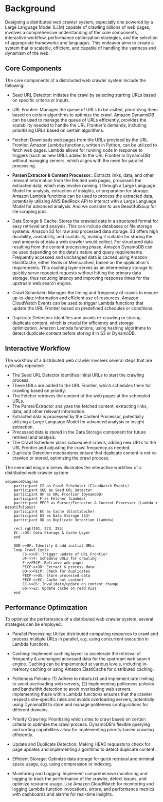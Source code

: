 # Background
Designing a distributed web crawler system, especially one powered by a Large Language Model (LLM) capable of crawling billions of web pages, involves a comprehensive understanding of the core components, interactive workflow, performance optimization strategies, and the selection of appropriate frameworks and languages. This endeavor aims to create a system that is scalable, efficient, and capable of handling the vastness and dynamism of the web.

## Core Components
The core components of a distributed web crawler system include the following:
- Seed URL Detector: Initiates the crawl by selecting starting URLs based on specific criteria or inputs.

- URL Frontier: Manages the queue of URLs to be visited, prioritizing them based on certain algorithms to optimize the crawl. Amazon DynamoDB can be used to manage the queue of URLs efficiently, provides the scalability needed to handle the URL Frontier's demands, including prioritizing URLs based on certain algorithms.

- Fetcher: Downloads web pages from the URLs provided by the URL Frontier. Amazon Lambda functions, written in Python, can be utilized to fetch web pages. Lambda allows for running code in response to triggers (such as new URLs added to the URL Frontier in DynamoDB) without managing servers, which aligns with the need for parallel processing.

- **Parser/Extractor & Content Processor:**: Extracts links, data, and other relevant information from the fetched web pages, processes the extracted data, which may involve running it through a Large Language Model for analysis, extraction of insights, or preparation for storage. Amazon Lambda functions can be used to process the extracted data, potentially utilizing AWS BedRock API to interact with a Large Language Model for advanced analysis. And we consider to use BeautifulSoup for lite scraping jobs.

- Data Storage & Cache: Stores the crawled data in a structured format for easy retrieval and analysis. This can include databases or file storage systems. Amazon S3 for raw and processed data storage. S3 offers high durability, availability, and scalability, making it suitable for storing the vast amounts of data a web crawler would collect. For structured data resulting from the content processing phase, Amazon DynamoDB can be used depending on the data's nature and query requirements. Frequently accessed and unchanged data is cached using Amazon ElastiCache, either Redis or Memcached, based on the application's requirements. This caching layer serves as an intermediary storage to quickly serve repeated requests without hitting the primary data storage, thus reducing latency and improving response times for the upstream web search engine.

- Crawl Scheduler: Manages the timing and frequency of crawls to ensure up-to-date information and efficient use of resources. Amazon CloudWatch Events can be used to trigger Lambda functions that update the URL Frontier based on predefined schedules or conditions.

- Duplicate Detection: Identifies and avoids re-crawling or storing duplicate content, which is crucial for efficiency and storage optimization. Amazon Lambda functions, using hashing algorithms to detect duplicate content before storing it in S3 or DynamoDB.

## Interactive Workflow
The workflow of a distributed web crawler involves several steps that are cyclically repeated:
- The Seed URL Detector identifies initial URLs to start the crawling process.
- These URLs are added to the URL Frontier, which schedules them for crawling based on priority.
- The Fetcher retrieves the content of the web pages at the scheduled URLs.
- The Parser/Extractor analyzes the fetched content, extracting links, data, and other relevant information.
- Extracted data is processed by the Content Processor, potentially utilizing a Large Language Model for advanced analysis or insight extraction.
- Processed data is stored in the Data Storage component for future retrieval and analysis.
- The Crawl Scheduler plans subsequent crawls, adding new URLs to the URL Frontier and adjusting the crawl frequency as needed.
- Duplicate Detection mechanisms ensure that duplicate content is not re-crawled or stored, optimizing the crawl process.

The mermaid diagram below illustrates the interactive workflow of a distributed web crawler system:

```mermaid
sequenceDiagram
    participant CS as Crawl Scheduler (CloudWatch Events)
    participant SUD as Seed URL Detector
    participant UF as URL Frontier (DynamoDB)
    participant F as Fetcher (Lambda)
    participant PECP as Parser/Extractor & Content Processor (Lambda + BeautifulSoup)
    participant EC as Cache (ElastiCache)
    participant DS as Data Storage (S3)
    participant DD as Duplicate Detection (Lambda)

    rect rgb(191, 223, 255)
    EC-->DS: Data Storage & Cache Layer
    end

    SUD->>UF: Identify & add initial URLs
    loop Crawl Cycle
        CS->>UF: Trigger update of URL Frontier
        UF->>F: Schedule URLs for crawling
        F->>PECP: Retrieve web pages
        PECP->>DD: Extract & process data
        DD->>PECP: Check for duplicates
        PECP->>DS: Store processed data
        PECP->>EC: Cache hot content
        EC->>DS: Invalidate/update on content change
        DS->>EC: Update cache on read miss
    end
```

## Performance Optimization
To optimize the performance of a distributed web crawler system, several strategies can be employed:
- Parallel Processing: Utilize distributed computing resources to crawl and process multiple URLs in parallel, e.g. using concurrent execution in Lambda functions.

- Caching: Implement caching layeer to accelerate the retrieval of frequently & unchanged accessed data for the upstream web search engine. Caching can be implemented at various levels, including in-memory caching or using Amazon ElastiCache for distributed caching.

- Politeness Policies: (1) Adhere to robots.txt and implement rate limiting to avoid overloading web servers, (2) Implementing politeness policies and bandwidth detection to avoid overloading web servers. Implementing these within Lambda functions ensures that the crawler respects site-specific rules and avoids overloading servers, potentially using DynamoDB to store and manage politeness configurations for different domains.

- Priority Crawling: Prioritizing which sites to crawl based on certain criteria to optimize the crawl process. DynamoDB's flexible querying and sorting capabilities allow for implementing priority-based crawling efficiently.

- Update and Duplicate Detection: Making HEAD requests to check for page updates and implementing algorithms to detect duplicate content.

- Efficient Storage: Optimize data storage for quick retrieval and minimal space usage, e.g. using compression or indexing.

- Monitoring and Logging: Implement comprehensive monitoring and logging to track the performance of the crawler, detect issues, and optimize resource usage. Use Amazon CloudWatch for monitoring and logging Lambda function invocations, errors, and performance metrics with dashboards and alarms for real-time insights.